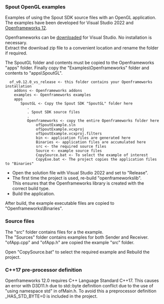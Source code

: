 ### Spout OpenGL examples

Examples of using the Spout SDK source files with an OpenGL application.\
The examples have been developed for Visual Studio 2022 and [Openframeworks 12](https://openframeworks.cc/).

Openframeworks can be [downloaded](https://openframeworks.cc/download/) for Visual Studio. No installation is necessary.\
Extract the download zip file to a convenient location and rename the folder if required.

The SpoutGL folder and contents must be copied to the Openframeworks "apps" folder. Finally copy the "Examples\Openframeworks" folder and contents to "apps\SpoutGL".

      of_v0.12.0_vs_release <- this folder contains your Openframeworks installation
	    addons <- Openframeworks addons
	    examples <- Openframeworks examples
	    apps
		   SpoutGL <- Copy the Spout SDK "SpoutGL" folder here
	          .
		      . Spout SDK source files
	          .
	          Openframeworks <- copy the entire Openframeworks folder here
                  ofSpoutExample.sln
                  ofSpoutExample.vcxproj
                  ofSpoutExample.vcxproj.filters
                  bin <- application files are generated here
                  Binaries <- application files are accumulated here
                  src <- the required source files
			      Source <- example source files
				  CopySource.bat <- To select the example of interest
				  CopyExe.bat <- The project copies the application files to "Binaries"

- Open the solution file with Visual Studio 2022 and set to "Release".
- The first time the project is used, re-build "openframeworkslib".\
This ensures that the Openframeworks library is created with the correct build type.
- Build the application.

After build, the example executable files are copied to "Openframeworks\Binaries".

### Source files

The "src" folder contains files for a the example.\
The "Sources" folder contains examples for both Sender and Receiver.\
"ofApp.cpp" and "ofApp.h" are copied the example "src" folder.

Open "CopySource.bat" to select the required example and Rebuild the project.

### C++17 pre-processor definition

Openframeworks 12.0 requires C++ Language Standard C++17.
This causes an error with D3D11.h due to std::byte definition conflict
due to the use of "using namespace std" in ofMain.h. To avoid this
a preprocessor definition _HAS_STD_BYTE=0 is included in the project.







